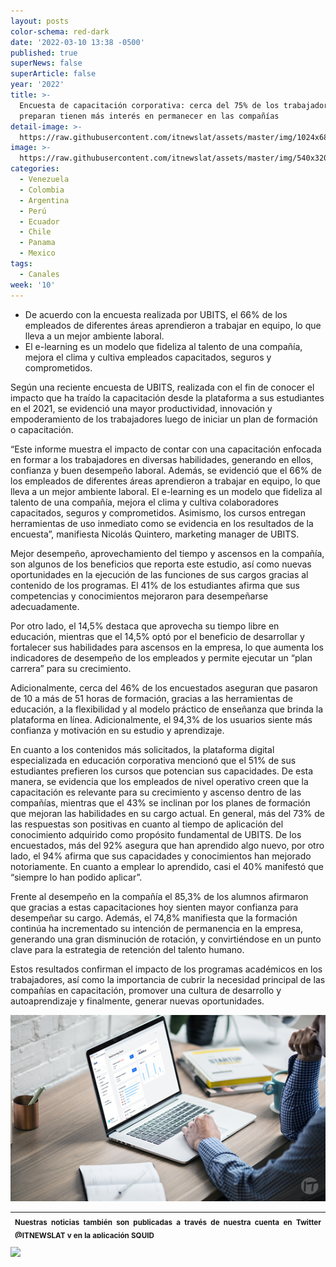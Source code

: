 ```yaml
---
layout: posts
color-schema: red-dark
date: '2022-03-10 13:38 -0500'
published: true
superNews: false
superArticle: false
year: '2022'
title: >-
  Encuesta de capacitación corporativa: cerca del 75% de los trabajadores que se
  preparan tienen más interés en permanecer en las compañías
detail-image: >-
  https://raw.githubusercontent.com/itnewslat/assets/master/img/1024x680/Trabajando-en-Escritorio-g.jpg
image: >-
  https://raw.githubusercontent.com/itnewslat/assets/master/img/540x320/Trabajando-en-Escritorio-p.jpg
categories:
  - Venezuela
  - Colombia
  - Argentina
  - Perú
  - Ecuador
  - Chile
  - Panama
  - Mexico
tags:
  - Canales
week: '10'
---
```

- De acuerdo con la encuesta realizada por UBITS, el 66% de los empleados de diferentes áreas aprendieron a trabajar en equipo, lo que lleva a un mejor ambiente laboral.
- El e-learning es un modelo que fideliza al talento de una compañía, mejora el clima y cultiva empleados capacitados, seguros y comprometidos.

Según una reciente encuesta de UBITS, realizada con el fin de conocer el impacto que ha traído la capacitación desde la plataforma a sus estudiantes en el 2021, se evidenció una mayor productividad, innovación y empoderamiento de los trabajadores luego de iniciar un plan de formación o capacitación.

“Este informe muestra el impacto de contar con una capacitación enfocada en formar a los trabajadores en diversas habilidades, generando en ellos, confianza y buen desempeño laboral. Además, se evidenció que el 66% de los empleados de diferentes áreas aprendieron a trabajar en equipo, lo que lleva a un mejor ambiente laboral. El e-learning es un modelo que fideliza al talento de una compañía, mejora el clima y cultiva colaboradores capacitados, seguros y comprometidos. Asimismo, los cursos entregan herramientas de uso inmediato como se evidencia en los resultados de la encuesta”, manifiesta Nicolás Quintero, marketing manager de UBITS.

Mejor desempeño, aprovechamiento del tiempo y ascensos en la compañía, son algunos de los beneficios que reporta este estudio, así como nuevas oportunidades en la ejecución de las funciones de sus cargos gracias al contenido de los programas. El 41% de los estudiantes afirma que sus competencias y conocimientos mejoraron para desempeñarse adecuadamente. 

Por otro lado, el 14,5% destaca que aprovecha su tiempo libre en educación, mientras que el 14,5% optó por el beneficio de desarrollar y fortalecer sus habilidades para ascensos en la empresa, lo que aumenta los indicadores de desempeño de los empleados y permite ejecutar un “plan carrera” para su crecimiento. 

Adicionalmente, cerca del 46% de los encuestados aseguran que pasaron de 10 a más de 51 horas de formación, gracias a las herramientas de educación, a la flexibilidad y al modelo práctico de enseñanza que brinda la plataforma en línea. Adicionalmente, el 94,3% de los usuarios siente más confianza y motivación en su estudio y aprendizaje. 

En cuanto a los contenidos más solicitados, la plataforma digital especializada en educación corporativa mencionó que el 51% de sus estudiantes prefieren los cursos que potencian sus capacidades. De esta manera, se evidencia que los empleados de nivel operativo creen que la capacitación es relevante para su crecimiento y ascenso dentro de las compañías, mientras que el 43% se inclinan por los planes de formación que mejoran las habilidades en su cargo actual. 
En general, más del 73% de las respuestas son positivas en cuanto al tiempo de aplicación del conocimiento adquirido como propósito fundamental de UBITS. De los encuestados, más del 92% asegura que han aprendido algo nuevo, por otro lado, el 94% afirma que sus capacidades y conocimientos han mejorado notoriamente. En cuanto a emplear lo aprendido, casi el 40% manifestó que “siempre lo han podido aplicar”. 

Frente al desempeño en la compañía el 85,3% de los alumnos afirmaron que gracias a estas capacitaciones hoy sienten mayor confianza para desempeñar su cargo. Además, el 74,8% manifiesta que la formación continúa ha incrementado su intención de permanencia en la empresa, generando una gran disminución de rotación, y convirtiéndose en un punto clave para la estrategia de retención del talento humano.

Estos resultados confirman el impacto de los programas académicos en los trabajadores, así como la importancia de cubrir la necesidad principal de las compañías en capacitación, promover una cultura de desarrollo y autoaprendizaje y finalmente, generar nuevas oportunidades. 

![](https://raw.githubusercontent.com/itnewslat/assets/master/img/540x320/Trabajando-en-Escritorio-p.jpg)

<table style="height: 42px;" width="569">
<tbody>
<tr>
<td style="text-align: justify;"><sub><strong>Nuestras noticias también son publicadas a través de nuestra cuenta en Twitter <a href="https://twitter.com/itnewslat?lang=es">@ITNEWSLAT</a> y en la aplicación <a href="https://squidapp.co/en/">SQUID</a></strong></sub></td>
</tr>
</tbody>
</table>

<img src="https://tracker.metricool.com/c3po.jpg?hash=56f88a41e39ab42c063cc51676587a04"/>
